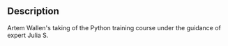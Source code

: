 Description
-----------

Artem Wallen's taking of the Python training course under the guidance of expert Julia S.
